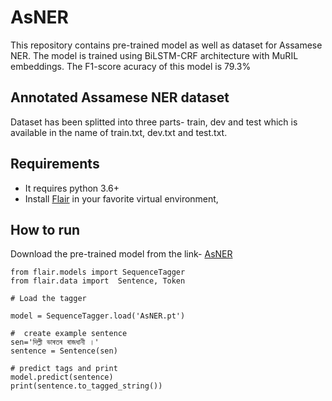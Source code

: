 # AsNER

This repository contains pre-trained model as well as dataset for Assamese NER. The model is trained using BiLSTM-CRF architecture with MuRIL embeddings. The F1-score acuracy of this model is 79.3%

## Annotated Assamese NER dataset 

Dataset has been splitted into three parts- train, dev and test which is available in the name of train.txt, dev.txt and test.txt.

## Requirements

* It requires python 3.6+
* Install [Flair](https://github.com/flairNLP/flair) in your favorite virtual environment, 


## How to run

Download the pre-trained model from the link- [AsNER](https://drive.google.com/file/d/1sqBxuujk9yOPcXkQTvONgQlP93qt0EJD/view?usp=sharing)

```
from flair.models import SequenceTagger
from flair.data import  Sentence, Token

# Load the tagger

model = SequenceTagger.load('AsNER.pt')

#  create example sentence
sen='দিল্লী ভাৰতৰ ৰাজধানী ।'
sentence = Sentence(sen)

# predict tags and print
model.predict(sentence)
print(sentence.to_tagged_string())



